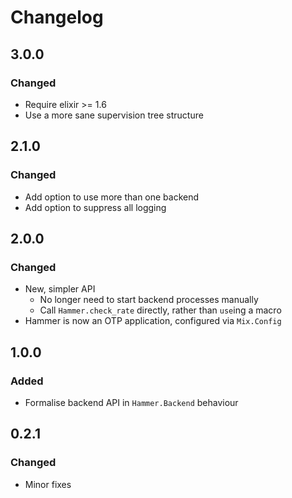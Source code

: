 # Changelog

## 3.0.0

### Changed

- Require elixir >= 1.6
- Use a more sane supervision tree structure


## 2.1.0

### Changed

- Add option to use more than one backend
- Add option to suppress all logging


## 2.0.0

### Changed

- New, simpler API
  - No longer need to start backend processes manually
  - Call `Hammer.check_rate` directly, rather than `use`ing a macro
- Hammer is now an OTP application, configured via `Mix.Config`


## 1.0.0

### Added
- Formalise backend API in `Hammer.Backend` behaviour


## 0.2.1

### Changed

- Minor fixes

